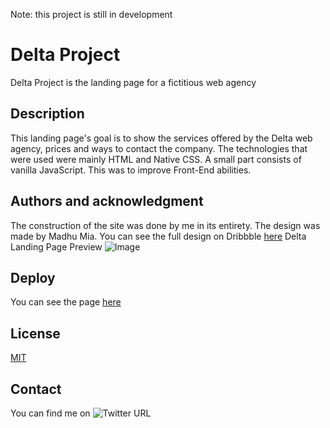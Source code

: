 Note: this project is still in development
# Delta Project
Delta Project is the landing page for a fictitious web agency
## Description
This landing page's goal is to show the services offered by the Delta web agency, prices and ways to contact the company. The technologies that were used were mainly HTML and Native CSS. A small part consists of vanilla JavaScript. This was to improve Front-End abilities.
## Authors and acknowledgment
The construction of the site was done by me in its entirety.
The design was made by Madhu Mia. You can see the full design on Dribbble [here](http://https://dribbble.com/shots/19243385-Agency-website-landing-page-home-page-ui?utm_source=Clipboard_Shot&utm_campaign=madhumia&utm_content=Agency%20website%20landing%20page%20%3A%20home%20page%20ui&utm_medium=Social_Share&utm_source=Clipboard_Shot&utm_campaign=madhumia&utm_content=Agency%20website%20landing%20page%20%3A%20home%20page%20ui&utm_medium=Social_Share "here")
Delta Landing Page Preview
![Image](https://cdn.dribbble.com/userupload/3365126/file/original-c535f9f795763d3906c17f1e793a0da5.png?compress=1&resize=1905x1429)
## Deploy
You can see the page [here](https://ionuser13.github.io/Delta-Project/)
## License
[MIT](https://choosealicense.com/licenses/mit/)
## Contact
You can find me on ![Twitter URL](https://img.shields.io/twitter/url?style=social&url=https%3A%2F%2Ftwitter.com%2Fionuser03)
